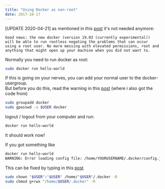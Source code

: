 ```yaml
---
title: "Using Docker as non-root"
date: 2017-10-17
---
```


[UPDATE 2020-04-21] as mentioned in this [post](https://askubuntu.com/a/477554/80388) it's not needed anymore:
```
Good news: the new docker (version 19.03 (currently experimental)) will be able to run rootless negating the problems that can occur using a root user. No more messing with elevated permissions, root and anything that might open up your machine when you did not want to. 
```

Normally you need to run docker as root:
```bash
sudo docker run hello-world
```
If this is going on your nerves, you can add your normal user to the docker-usergroup.    
But before you do this, read the warning in this [post](https://askubuntu.com/a/477554/80388) (where i also got the code from)

```bash
sudo groupadd docker
sudo gpasswd -a $USER docker
```

logout / logout from your computer and run:
```bash
docker run hello-world
```
It should work now!

If you got something like 
```bash 
docker run hello-world
WARNING: Error loading config file: /home/YOURUSERNAME/.docker/config.json - stat /home/YOURUSERNAME/.docker/config.json: permission denied
```
This can be fixed by typing in this [post](https://askubuntu.com/a/747783/80388)  
```bash
sudo chown "$USER":"$USER" /home/"$USER"/.docker -R
sudo chmod g+rwx "/home/$USER/.docker" -R
```
